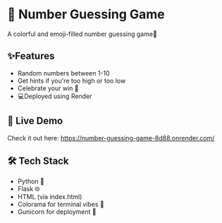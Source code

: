 # 🎲 Number Guessing Game

A colorful and emoji-filled number guessing game🎀

## ✨Features

- Random numbers between 1-10
- Get hints if you're too high or too low
- Celebrate your win 🎉
- 💻Deployed using Render

## 🚀 Live Demo
Check it out here: https://number-guessing-game-8d88.onrender.com/

## 🛠️ Tech Stack
- Python 🐍
- Flask 🌐
- HTML (via index.html)
- Colorama for terminal vibes 🎨
- Gunicorn for deployment 🔧
